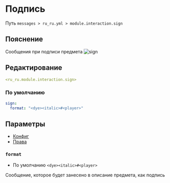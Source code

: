 # Подпись
Путь `messages > ru_ru.yml > module.interaction.sign`

## Пояснение
Сообщения при подписи предмета
![sign](/sign.gif)

## Редактирование
```yaml
<ru_ru.module.interaction.sign>
```

### По умолчанию
```yaml
sign:
  format: "<dye><italic>#<player>"
```

## Параметры

- [Конфиг](/ru/config/module/interaction/sign/)
- [Права](/ru/permissions/module/interaction/sign/)

### `format`
- По умолчанию `<dye><italic>#<player>`

Сообщение, которое будет занесено в описание предмета, как подпись

